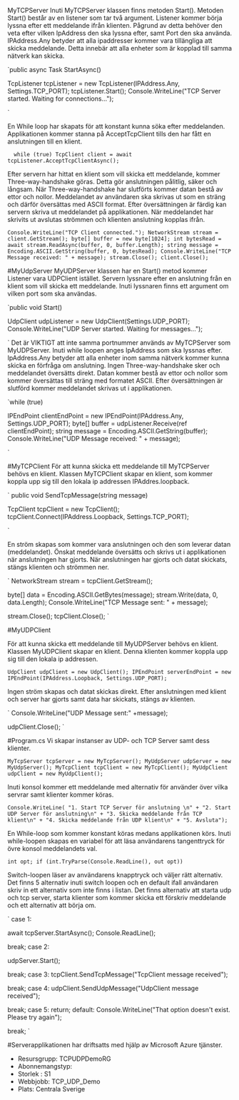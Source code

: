MyTCPServer
Inuti MyTCPServer klassen finns metoden Start(). Metoden Start() består av en listener som tar två argument. Listener kommer börja lyssna efter ett meddelande ifrån klienten. Pågrund av detta behöver den veta efter vilken IpAddress den ska lyssna efter, samt Port den ska använda. IPAddress.Any betyder att alla ipaddresser kommer vara tillängliga att skicka meddelande. Detta innebär att alla enheter som är kopplad till samma nätverk kan skicka.

`public async Task StartAsync()

TcpListener tcpListener = new TcpListener(IPAddress.Any, Settings.TCP_PORT);
tcpListener.Start();
Console.WriteLine("TCP Server started. Waiting for connections...");

`

En While loop har skapats för att konstant kunna söka efter meddelanden. Applikationen kommer stanna på AcceptTcpClient tills den har fått en anslutningen till en klient.

`  while (true)
    TcpClient client = await tcpListener.AcceptTcpClientAsync();`

Efter servern har hittat en klient som vill skicka ett meddelande, kommer Three-way-handshake göras. Detta gör anslutningen pålitlig, säker och långsam. När Three-way-handshake har slutförts kommer datan bestå av ettor och nollor. Meddelandet av användaren ska skrivas ut som en sträng och därför översättas med ASCII format. Efter översättningen är färdig kan servern skriva ut meddelandet på applikationen. När meddelandet har skrivits ut avslutas strömmen och klienten anslutning kopplas ifrån.

`Console.WriteLine("TCP Client connected.");
NetworkStream stream = client.GetStream();
byte[] buffer = new byte[1024];
int bytesRead = await stream.ReadAsync(buffer, 0, buffer.Length);
string message = Encoding.ASCII.GetString(buffer, 0, bytesRead);
Console.WriteLine("TCP Message received: " + message);
stream.Close();
client.Close();
`

#MyUdpServer MyUDPServer klassen har en Start() metod kommer Listener vara UDPClient istället. Servern lyssnare efter en anslutning från en klient som vill skicka ett meddelande. Inuti lyssnaren finns ett argument om vilken port som ska användas.

`public void Start()

UdpClient udpListener = new UdpClient(Settings.UDP_PORT);
Console.WriteLine("UDP Server started. Waiting for messages...");

`
Det är VIKTIGT att inte samma portnummer används av MyTCPServer som MyUDPServer.
Inuti while loopen anges IpAddress som ska lyssnas efter. IpAddress.Any betyder att alla enheter inom samma nätverk kommer kunna skicka en förfråga om anslutning. Ingen Three-way-handshake sker och meddelandet översätts direkt. Datan kommer bestå av ettor och nollor som kommer översättas till sträng med formatet ASCII. Efter översättningen är slutförd kommer meddelandet skrivas ut i applikationen.

`while (true)

IPEndPoint clientEndPoint = new IPEndPoint(IPAddress.Any, Settings.UDP_PORT);
byte[] buffer = udpListener.Receive(ref clientEndPoint);
string message = Encoding.ASCII.GetString(buffer);
Console.WriteLine("UDP Message received: " + message);

`

#MyTCPClient För att kunna skicka ett meddelande till MyTCPServer behövs en klient. Klassen MyTCPClient skapar en klient, som kommer koppla upp sig till den lokala ip addressen IPAddres.loopback.

`
public void SendTcpMessage(string message)

TcpClient tcpClient = new TcpClient();
tcpClient.Connect(IPAddress.Loopback, Settings.TCP_PORT);

`

En ström skapas som kommer vara anslutningen och den som leverar datan (meddelandet). Önskat meddelande översätts och skrivs ut i applikationen när anslutningen har gjorts. När anslutningen har gjorts och datat skickats, stängs klienten och strömmen ner.

`
NetworkStream stream = tcpClient.GetStream();

byte[] data = Encoding.ASCII.GetBytes(message);
stream.Write(data, 0, data.Length);
Console.WriteLine("TCP Message sent: " + message);

stream.Close();
tcpClient.Close();
`

#MyUDPClient

För att kunna skicka ett meddelande till MyUDPServer behövs en klient. Klassen MyUDPClient skapar en klient. Denna klienten kommer koppla upp sig till den lokala ip addressen.

`UdpClient udpClient = new UdpClient();
IPEndPoint serverEndPoint = new IPEndPoint(IPAddress.Loopback, Settings.UDP_PORT);`

Ingen ström skapas och datat skickas direkt. Efter anslutningen med klient och server har gjorts samt data har skickats, stängs av klienten.

`
Console.WriteLine("UDP Message sent:" +message);

udpClient.Close();
`

#Program.cs
Vi skapar instanser av UDP- och TCP Server samt dess klienter.

`MyTcpServer tcpServer = new MyTcpServer();
MyUdpServer udpServer = new MyUdpServer();
MyTcpClient tcpClient = new MyTcpClient();
MyUdpClient udpClient = new MyUdpClient();`

Inuti konsol kommer ett meddelande med alternativ för använder över vilka servrar samt klienter kommer köras.

`Console.WriteLine(
"1. Start TCP Server för anslutning \n" +
"2. Start UDP Server för anslutning\n" +
"3. Skicka meddelande från TCP klient\n" +
"4. Skicka meddelande från UDP klient\n" +
"5. Avsluta");`

En While-loop som kommer konstant köras medans applikationen körs.
Inuti while-loopen skapas en variabel för att läsa användarens tangenttryck för övre konsol meddelandets val.

`int opt;
 if (int.TryParse(Console.ReadLine(), out opt))`

Switch-loopen läser av användarens knapptryck och väljer rätt alternativ.
Det finns 5 alternativ inuti switch loopen och en default ifall användaren skriv in ett alternativ som inte finns i listan.
Det finns alternativ att starta udp och tcp server, starta klienter som kommer skicka ett förskriv meddelande och ett alternativ att börja om.

`
case 1:

await tcpServer.StartAsync();
Console.ReadLine();

break;
case 2:

udpServer.Start();

break;
case 3:
tcpClient.SendTcpMessage("TcpClient message received");

break;
case 4:
udpClient.SendUdpMessage("UdpClient message received");

break;
case 5:
return;
default:
Console.WriteLine("That option doesn't exist. Please try again");

break;
`

#Serverapplikationen har driftsatts med hjälp av Microsoft Azure tjänster.

- Resursgrupp: TCPUDPDemoRG
- Abonnemangstyp:
- Storlek : S1
- Webbjobb: TCP_UDP_Demo
- Plats: Centrala Sverige
